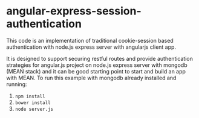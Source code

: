 angular-express-session-authentication
=======================

This code is an implementation of traditional cookie-session based authentication with node.js express server with angularjs client app.

It is designed to support securing restful routes and provide authentication strategies for angular.js project on node.js express server with mongodb (MEAN stack) and it can be good starting point to start and build an app with MEAN.
To run this example with mongodb already installed and running: 

1. `npm install`
1. `bower install`
2. `node server.js`
